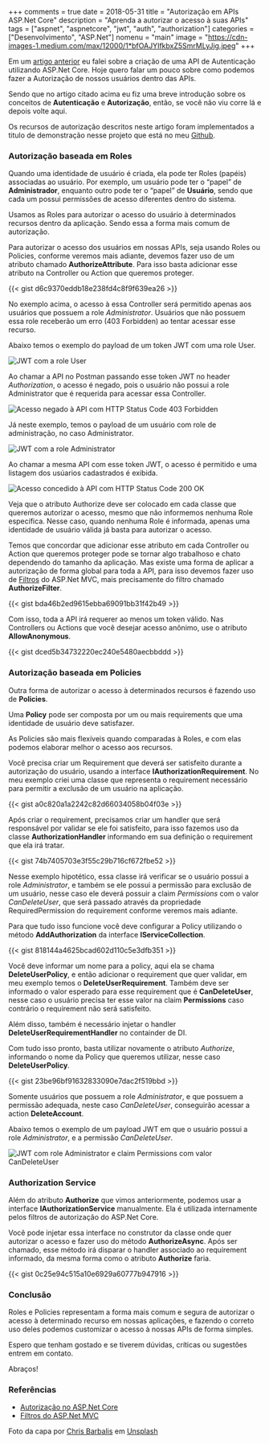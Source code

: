 +++
comments = true
date = 2018-05-31
title = "Autorização em APIs ASP.Net Core"
description = "Aprenda a autorizar o acesso à suas APIs"
tags = ["aspnet", "aspnetcore", "jwt", "auth", "authorization"]
categories = ["Desenvolvimento", "ASP.Net"]
nomenu = "main"
image = "https://cdn-images-1.medium.com/max/12000/1*bfOAJYIfkbxZ5SmrMLyJig.jpeg"
+++



Em um [artigo anterior](https://www.wellingtonjhn.com/posts/autentica%C3%A7%C3%A3o-em-apis-asp.net-core-com-jwt) eu falei sobre a criação de uma API de Autenticação utilizando ASP.Net Core. Hoje quero falar um pouco sobre como podemos fazer a Autorização de nossos usuários dentro das APIs.

Sendo que no artigo citado acima eu fiz uma breve introdução sobre os conceitos de **Autenticação** e **Autorização**, então, se você não viu corre lá e depois volte aqui.

Os recursos de autorização descritos neste artigo foram implementados a titulo de demonstração nesse projeto que está no meu [Github](https://github.com/wellingtonjhn/DemoJwt).

### Autorização baseada em Roles

Quando uma identidade de usuário é criada, ela pode ter Roles (papéis) associadas ao usuário. Por exemplo, um usuário pode ter o “papel” de **Administrador**, enquanto outro pode ter o “papel” de **Usuário**, sendo que cada um possui permissões de acesso diferentes dentro do sistema.

Usamos as Roles para autorizar o acesso do usuário à determinados recursos dentro da aplicação. Sendo essa a forma mais comum de autorização.

Para autorizar o acesso dos usuários em nossas APIs, seja usando Roles ou Policies, conforme veremos mais adiante, devemos fazer uso de um atributo chamado **AuthorizeAttribute**. Para isso basta adicionar esse atributo na Controller ou Action que queremos proteger.

{{< gist d6c9370eddb18e238fd4c8f9f639ea26 >}} 

No exemplo acima, o acesso à essa Controller será permitido apenas aos usuários que possuem a role *Administrator*. Usuários que não possuem essa role receberão um erro (403 Forbidden) ao tentar acessar esse recurso.

Abaixo temos o exemplo do payload de um token JWT com uma role User.

![JWT com a role User](https://cdn-images-1.medium.com/max/2000/1*5cd-oFidieqQ_5HNWbN4oQ.png)

Ao chamar a API no Postman passando esse token JWT no header *Authorization*, o acesso é negado, pois o usuário não possui a role Administrator que é requerida para acessar essa Controller.

![Acesso negado à API com HTTP Status Code 403 Forbidden](https://cdn-images-1.medium.com/max/2252/1*dCi4ZmdhAea4XxRWMOBmaA.png)

Já neste exemplo, temos o payload de um usuário com role de administração, no caso Administrator.

![JWT com a role Administrator](https://cdn-images-1.medium.com/max/2000/1*6AV9lEmCkgpdUDlwrLnA_Q.png)

Ao chamar a mesma API com esse token JWT, o acesso é permitido e uma listagem dos usúarios cadastrados é exibida.

![Acesso concedido à API com HTTP Status Code 200 OK](https://cdn-images-1.medium.com/max/2232/1*HTCzVLiYyEbp4FIfgIyBzQ.png)

Veja que o atributo Authorize deve ser colocado em cada classe que queremos autorizar o acesso, mesmo que não informemos nenhuma Role específica. Nesse caso, quando nenhuma Role é informada, apenas uma identidade de usuário válida já basta para autorizar o acesso.

Temos que concordar que adicionar esse atributo em cada Controller ou Action que queremos proteger pode se tornar algo trabalhoso e chato dependendo do tamanho da aplicação. Mas existe uma forma de aplicar a autorização de forma global para toda a API, para isso devemos fazer uso de [Filtros](https://docs.microsoft.com/pt-br/aspnet/core/mvc/controllers/filters) do ASP.Net MVC, mais precisamente do filtro chamado **AuthorizeFilter**.

{{< gist bda46b2ed9615ebba69091bb31f42b49 >}} 

Com isso, toda a API irá requerer ao menos um token válido. Nas Controllers ou Actions que você desejar acesso anônimo, use o atributo **AllowAnonymous**.

{{< gist dced5b34732220ec240e5480aecbbddd >}} 

### Autorização baseada em Policies

Outra forma de autorizar o acesso à determinados recursos é fazendo uso de **Policies**.

Uma **Policy** pode ser composta por um ou mais requirements que uma identidade de usuário deve satisfazer.

As Policies são mais flexíveis quando comparadas à Roles, e com elas podemos elaborar melhor o acesso aos recursos.

Você precisa criar um Requirement que deverá ser satisfeito durante a autorização do usuário, usando a interface **IAuthorizationRequirement**. No meu exemplo criei uma classe que representa o requirement necessário para permitir a exclusão de um usuário na aplicação.

{{< gist a0c820a1a2242c82d66034058b04f03e >}} 

Após criar o requirement, precisamos criar um handler que será responsável por validar se ele foi satisfeito, para isso fazemos uso da classe **AuthorizationHandler<TRequirement>** informando em sua definição o requirement que ela irá tratar.

{{< gist 74b7405703e3f55c29b716cf672fbe52 >}} 

Nesse exemplo hipotético, essa classe irá verificar se o usuário possui a role *Administrator*, e também se ele possui a permissão para exclusão de um usuário, nesse caso ele deverá possuir a claim *Permissions* com o valor *CanDeleteUser*, que será passado através da propriedade RequiredPermission do requirement conforme veremos mais adiante.

Para que tudo isso funcione você deve configurar a Policy utilizando o método **AddAuthorization** da interface **IServiceCollection**.

{{< gist 818144a4625bcad602d110c5e3dfb351 >}} 

Você deve informar um nome para a policy, aqui ela se chama **DeleteUserPolicy**, e então adicionar o requirement que quer validar, em meu exemplo temos o **DeleteUserRequirement**. Também deve ser informado o valor esperado para esse requirement que é **CanDeleteUser**, nesse caso o usuário precisa ter esse valor na claim **Permissions** caso contrário o requirement não será satisfeito.

Além disso, também é necessário injetar o handler **DeleteUserRequirementHandler** no containder de DI.

Com tudo isso pronto, basta utilizar novamente o atributo *Authorize*, informando o nome da Policy que queremos utilizar, nesse caso **DeleteUserPolicy**.

{{< gist 23be96bf91632833090e7dac2f519bbd >}} 

Somente usuários que possuem a role *Administrator*, e que possuem a permissão adequada, neste caso *CanDeleteUser*, conseguirão acessar a action **DeleteAccount**.

Abaixo temos o exemplo de um payload JWT em que o usuário possui a role *Administrator*, e a permissão *CanDeleteUser*.

![JWT com role Administrator e claim Permissions com valor CanDeleteUser](https://cdn-images-1.medium.com/max/2000/1*QD5C4jPy-HIgX5CofZI8xw.png)

### Authorization Service

Além do atributo **Authorize** que vimos anteriormente, podemos usar a interface **IAuthorizationService** manualmente. Ela é utilizada internamente pelos filtros de autorização do ASP.Net Core.

Você pode injetar essa interface no construtor da classe onde quer autorizar o acesso e fazer uso do método **AuthorizeAsync**. Após ser chamado, esse método irá disparar o handler associado ao requirement informado, da mesma forma como o atributo **Authorize** faria.

{{< gist 0c25e94c515a10e6929a60777b947916 >}} 

### Conclusão

Roles e Policies representam a forma mais comum e segura de autorizar o acesso à determinado recurso em nossas aplicações, e fazendo o correto uso deles podemos customizar o acesso à nossas APIs de forma simples.

Espero que tenham gostado e se tiverem dúvidas, críticas ou sugestões entrem em contato.

Abraços!

### Referências

* [Autorização no ASP.Net Core](https://docs.microsoft.com/en-us/aspnet/core/security/authorization/?view=aspnetcore-2.1)
* [Filtros do ASP.Net MVC](https://docs.microsoft.com/pt-br/aspnet/core/mvc/controllers/filters)

Foto da capa por [Chris Barbalis](https://unsplash.com/photos/bchywV6UEbE?utm_source=unsplash&utm_medium=referral&utm_content=creditCopyText) em [Unsplash](https://unsplash.com/search/photos/lock?utm_source=unsplash&utm_medium=referral&utm_content=creditCopyText)
